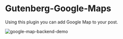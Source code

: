 # Gutenberg-Google-Maps
Using this plugin you can add Google Map to your post.

![google-map-backend-demo](https://user-images.githubusercontent.com/14994452/43005816-98dc3bdc-8c51-11e8-90b5-6ce8ee647d68.gif)
